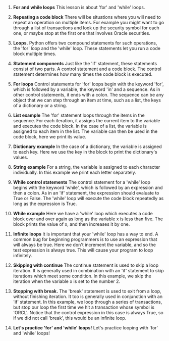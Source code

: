 1. **For and while loops**
This lesson is about 'for' and 'while' loops.

2. **Repeating a code block**
There will be situations where you will need to repeat an operation on multiple items. For example you might want to go through a list of transactions and look up the security symbol for each one, or maybe stop at the first one that involves Oracle securities.

3. **Loops.**
Python offers two compound statements for such operations, the 'for' loop and the 'while' loop. These statements let you run a code block multiple times.

4. **Statement components**
Just like the 'if' statement, these statements consist of two parts. A control statement and a code block. The control statement determines how many times the code block is executed.

5. **For loops**
Control statements for 'for' loops begin with the keyword 'for', which is followed by a variable, the keyword 'in' and a sequence. As in other control statements, it ends with a colon. The sequence can be any object that we can step through an item at time, such as a list, the keys of a dictionary or a string.

6. **List example**
The 'for' statement loops through the items in the sequence. For each iteration, it assigns the current item to the variable and executes the code block. In the case of a list, the variable is assigned to each item in the list. The variable can then be used in the code block, here we print its value.

7. **Dictionary example**
In the case of a dictionary, the variable is assigned to each key. Here we use the key in the block to print the dictionary's values.

8. **String example**
For a string, the variable is assigned to each character individually. In this example we print each letter separately.

9. **While control statements**
The control statement for a 'while' loop begins with the keyword 'while', which is followed by an expression and then a colon. As in an 'if' statement, the expression should evaluate to True or False. The 'while' loop will execute the code block repeatedly as long as the expression is True.

10. **While example**
Here we have a 'while' loop which executes a code block over and over again as long as the variable x is less than five. The block prints the value of x, and then increases it by one.

11. **Infinite loops**
It is important that your 'while' loop has a way to end. A common bug for beginning programmers is to use an expression that will always be true. Here we don't increment the variable, and so the test expression is always true. This will cause your program to loop infinitely.

12. **Skipping with continue**
The continue statement is used to skip a loop iteration. It is generally used in combination with an 'if' statement to skip iterations which meet some condition. In this example, we skip the iteration when the variable x is set to the number 2.

13. **Stopping with break.**
The 'break' statement is used to exit from a loop, without finishing iteration. It too is generally used in conjunction with an 'if' statement. In this example, we loop through a series of transactions, but stop our loop the first time we hit a transaction whose symbol is 'ORCL'. Notice that the control expression in this case is always True, so if we did not call 'break', this would be an infinite loop.

14. **Let's practice 'for' and 'while' loops!**
Let's practice looping with 'for' and 'while' loops!